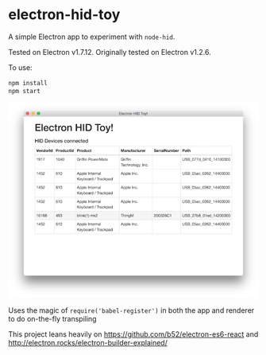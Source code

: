 # electron-hid-toy

A simple Electron app to experiment with `node-hid`.

Tested on Electron v1.7.12. Originally tested on Electron v1.2.6.

To use:
```
npm install
npm start
```

![screenshot](./screenshot.png)

Uses the magic of `require('babel-register')` in both the app and renderer to do on-the-fly transpiling

This project leans heavily on https://github.com/b52/electron-es6-react
and http://electron.rocks/electron-builder-explained/
